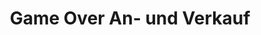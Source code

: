 ---
title: "Game Over An- und Verkauf"
url: /luedenscheid/game-over-an-und-verkauf/
shop: Elektronik
---